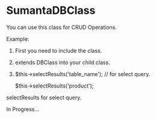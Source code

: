 # SumantaDBClass
You can use this class for CRUD Operations.

Example: 
1. First you need to include the class.
2. extends DBClass into your child class.
3. $this->selectResults('table_name'); // for select query.

   $this->selectResults('product');

selectResults for select query.

In Progress...
